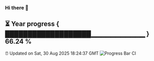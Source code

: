 ### Hi there 👋
⏳ Year progress { ███████████████████▁▁▁▁▁▁▁▁▁▁▁ } 66.24 %
---
⏰ Updated on Sat, 30 Aug 2025 18:24:37 GMT
![Progress Bar CI](https://github.com/liununu/liununu/workflows/Progress%20Bar%20CI/badge.svg)

